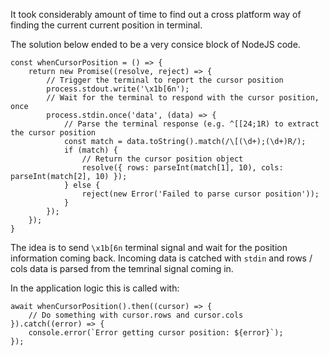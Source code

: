 It took considerably amount of time to find out a cross platform way of finding the current current position in terminal.

The solution below ended to be a very consice block of NodeJS code.

```node
const whenCursorPosition = () => {
    return new Promise((resolve, reject) => {
        // Trigger the terminal to report the cursor position
        process.stdout.write('\x1b[6n');
        // Wait for the terminal to respond with the cursor position, once
        process.stdin.once('data', (data) => {
            // Parse the terminal response (e.g. ^[[24;1R) to extract the cursor position
            const match = data.toString().match(/\[(\d+);(\d+)R/);
            if (match) {
                // Return the cursor position object
                resolve({ rows: parseInt(match[1], 10), cols: parseInt(match[2], 10) });
            } else {
                reject(new Error('Failed to parse cursor position'));
            }
        });
    });
}
```

The idea is to send `\x1b[6n` terminal signal and wait for the position information coming back. Incoming data is catched with `stdin` and rows / cols data is parsed from the temrinal signal coming in.

In the application logic this is called with:

```node
await whenCursorPosition().then((cursor) => {
    // Do something with cursor.rows and cursor.cols
}).catch((error) => {
    console.error(`Error getting cursor position: ${error}`);
});
```
